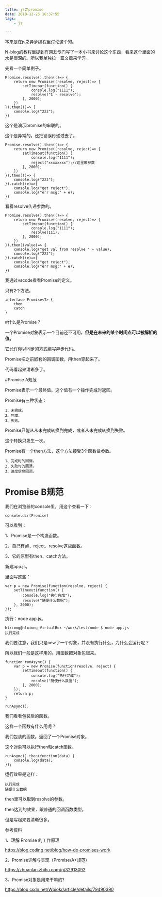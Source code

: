 ```yaml
---
title: js之promise
date: 2018-12-25 16:37:55
tags:
	- js

---
```




本来是在js之异步编程里讨论这个的。

N-blog的教程里提到有网友专门写了一本小书来讨论这个东西，看来这个里面的水是很深的。所以我单独拉一篇文章来学习。

先看一个简单例子。

```
Promise.resolve().then(()=> {
    return new Promise((resolve, reject)=> {
        setTimeout(function() {
            console.log("1111");
            resolve("1 - resolve");
        }, 2000);
    })
}).then(()=> {
    console.log("222");
})
```

这个是演示promise的串联的。

这个是异常的。还把错误传递过去了。

```
Promise.resolve().then(()=> {
    return new Promise((resolve, reject)=> {
        setTimeout(function() {
            console.log("1111");
            reject("xxxxxxxx");//这里带参数
        }, 2000);
    })
}).then(()=> {
    console.log("222");
}).catch((e)=>{
    console.log("get reject");
    console.log("err msg:" + e);
})
```

看看resolve传递参数的。

```
Promise.resolve().then(()=> {
    return new Promise((resolve, reject)=> {
        setTimeout(function() {
            console.log("1111");
            resolve(111);
        }, 2000);
    })
}).then((value)=> {
    console.log("get val from resolve " + value);
    console.log("222");
}).catch((e)=>{
    console.log("get reject");
    console.log("err msg:" + e);
})
```



我通过vscode看看Promise的定义。

只有2个方法。

```
interface Promise<T> {
	then
	catch
}
```

#什么是Promise？

一个Promise对象表示一个目前还不可用，**但是在未来的某个时间点可以被解析的值。**

它允许你以同步的方式编写异步代码。

Promise把之前嵌套的回调函数，用then穿起来了。

代码看起来清晰多了。



#Promise A规范

Promise表示一个最终值。这个值有一个操作完成时返回。

Promise有三种状态：

```
1、未完成。
2、完成。
3、失败。
```

Promise只能从从未完成转换到完成，或者从未完成转换到失败。

这个转换只发生一次。

Promise有一个then方法，这个方法接受3个函数做参数。

```
1、完成时的回调。
2、失败时的回调。
3、进度信息回调。
```

# Promise B规范





我们在浏览器的console里，用这个查看一下：

```
console.dir(Promise)
```

可以看到：

1、Promise是一个构造函数。

2、自己有all、reject、resolve这些函数。

3、它的原型有then、catch方法。

新建app.js。

里面写这些：

```
var p = new Promise(function(resolve, reject) {
	setTimeout(function() {
		console.log("执行完成");
		resolve("随便什么数据");
	}, 2000);
});
```

执行：node app.js。

```
hlxiong@hlxiong-VirtualBox ~/work/test/node $ node app.js 
执行完成
```

我们要注意，我们只是new了一个对象，并没有执行什么，为什么会运行呢？

所以我们一般是这样用的。用函数把对象包起来。

```
function runAsync() {
	var p = new Promise(function(resolve, reject) {
		setTimeout(function() {
			console.log("执行完成");
			resolve("随便什么数据");
		}, 2000);
	});
	return p;
}

runAsync();
```

我们看看包装后的函数。

这样一个函数有什么用呢？

我们包装的函数，返回了一个Promise对象。

这个对象可以执行then和catch函数。

```
runAsync().then(function(data) {
	console.log(data);
});
```

运行效果是这样：

```
执行完成
随便什么数据
```

then里可以取到resolve的参数。

then达到的效果，跟普通的回调函数类型。

但是写起来要清晰很多。



参考资料

1、理解 Promise 的工作原理

https://blog.coding.net/blog/how-do-promises-work

2、Promise详解与实现（Promise/A+规范）

https://zhuanlan.zhihu.com/p/32913092

3、Promise对象是用来干嘛的?

https://blog.csdn.net/Wbiokr/article/details/79490390